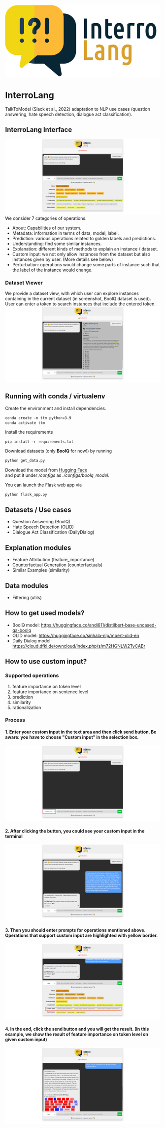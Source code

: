 <p align="center">
<img src="static/images/banner.png" alt="drawing" width="600"/>
</p>

# InterroLang

TalkToModel (Slack et al., 2022) adaptation to NLP use cases (question answering, hate speech detection, dialogue act classification).

## InterroLang Interface
![](./static/images/interface.png)
We consider 7 categories of operations.
- About: Capabilities of our system.
- Metadata: information in terms of data, model, label.
- Prediction: various operations related to golden labels and predictions.
- Understanding: find some similar instances.
- Explanation: different kinds of methods to explain an instance / dataset.
- Custom input: we not only allow instances from the dataset but also instances given by user. (More details see below)
- Perturbation: operations would change some parts of instance such that the label of the instance would change.  

### Dataset Viewer
We provide a dataset view, with which user can explore instances containing in the current dataset (in screenshot, BoolQ dataset is used). User can enter a token to search instances that include the entered token. 
![](./static/images/data_viewer.png)

## Running with conda / virtualenv

Create the environment and install dependencies.

```shell
conda create -n ttm python=3.9
conda activate ttm
```

Install the requirements
```shell
pip install -r requirements.txt
```

Download datasets (only **BoolQ** for now!) by running
```python
python get_data.py
```

Download the model from [Hugging Face](https://huggingface.co/andi611/distilbert-base-uncased-qa-boolq/tree/main)  
and put it under _/configs_ as _./configs/boolq_model_.

You can launch the Flask web app via
```python
python flask_app.py
```


## Datasets / Use cases
* Question Answering (BoolQ)
* Hate Speech Detection (OLID)
* Dialogue Act Classification (DailyDialog)

## Explanation modules
* Feature Attribution (feature_importance)
* Counterfactual Generation (counterfactuals)
* Similar Examples (similarity)

## Data modules
* Filtering (utils)

## How to get used models?
- BoolQ model: https://huggingface.co/andi611/distilbert-base-uncased-qa-boolq
- OLID model: https://huggingface.co/sinhala-nlp/mbert-olid-en
- Daily Dialog model: https://cloud.dfki.de/owncloud/index.php/s/m72HGNLW2TyCABr

## How to use custom input?
### Supported operations
1. feature importance on token level
2. feature importance on sentence level
3. prediction
4. similarity
5. rationalization

### Process
#### 1. Enter your custom input in the text area and then click send button. Be aware: you have to choose **"Custom input"** in the selection box.
![](./static/images/custom_input.png)

#### 2. After clicking the button, you could see your custom input in the terminal
![](./static/images/enter_custom_input.png)

#### 3. Then you should enter prompts for operations mentioned above. Operations that support custom input are highlighted with yellow border.
![](./static/images/buttons.png)

#### 4. In the end, click the send button and you will get the result. (In this example, we show the result of feature importance on token level on given custom input)
![](./static/images/result.png)

